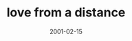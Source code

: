 ---
layout: base.njk
title : 'love from a distance' 
view_title : 'love from a distance' 
year : '2001' 
date : '2001-02-15' 
img_file : '/drawing/helloagain.png' 
html_file : 'distance' 
next_html : 'wakingup.html' 
year_order : '29' 
permalink : "title/{{html_file}}.html"
---